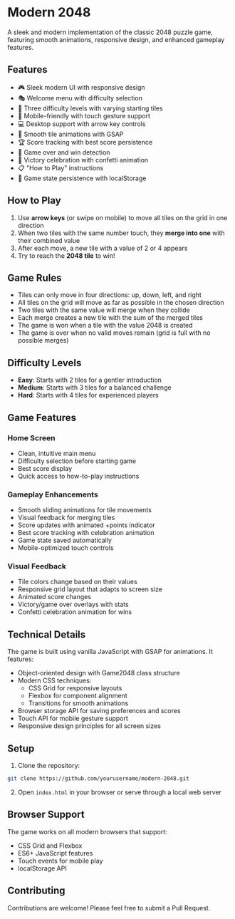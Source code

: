 # Modern 2048

A sleek and modern implementation of the classic 2048 puzzle game, featuring smooth animations, responsive design, and enhanced gameplay features.

## Features

- 🎮 Sleek modern UI with responsive design
- 🎭 Welcome menu with difficulty selection
- 🔢 Three difficulty levels with varying starting tiles
- 📱 Mobile-friendly with touch gesture support
- 💻 Desktop support with arrow key controls
- 🌊 Smooth tile animations with GSAP
- 🏆 Score tracking with best score persistence
- 🎯 Game over and win detection
- 🎉 Victory celebration with confetti animation
- 📋 "How to Play" instructions
- 💾 Game state persistence with localStorage

## How to Play

1. Use **arrow keys** (or swipe on mobile) to move all tiles on the grid in one direction
2. When two tiles with the same number touch, they **merge into one** with their combined value
3. After each move, a new tile with a value of 2 or 4 appears
4. Try to reach the **2048 tile** to win!

## Game Rules

- Tiles can only move in four directions: up, down, left, and right
- All tiles on the grid will move as far as possible in the chosen direction
- Two tiles with the same value will merge when they collide
- Each merge creates a new tile with the sum of the merged tiles
- The game is won when a tile with the value 2048 is created
- The game is over when no valid moves remain (grid is full with no possible merges)

## Difficulty Levels

- **Easy**: Starts with 2 tiles for a gentler introduction
- **Medium**: Starts with 3 tiles for a balanced challenge
- **Hard**: Starts with 4 tiles for experienced players

## Game Features

### Home Screen
- Clean, intuitive main menu
- Difficulty selection before starting game
- Best score display
- Quick access to how-to-play instructions

### Gameplay Enhancements
- Smooth sliding animations for tile movements
- Visual feedback for merging tiles
- Score updates with animated +points indicator
- Best score tracking with celebration animation
- Game state saved automatically
- Mobile-optimized touch controls

### Visual Feedback
- Tile colors change based on their values
- Responsive grid layout that adapts to screen size
- Animated score changes
- Victory/game over overlays with stats
- Confetti celebration animation for wins

## Technical Details

The game is built using vanilla JavaScript with GSAP for animations. It features:

- Object-oriented design with Game2048 class structure
- Modern CSS techniques:
  - CSS Grid for responsive layouts
  - Flexbox for component alignment
  - Transitions for smooth animations
- Browser storage API for saving preferences and scores
- Touch API for mobile gesture support
- Responsive design principles for all screen sizes

## Setup

1. Clone the repository:
```bash
git clone https://github.com/yourusername/modern-2048.git
```

2. Open `index.html` in your browser or serve through a local web server

## Browser Support

The game works on all modern browsers that support:
- CSS Grid and Flexbox
- ES6+ JavaScript features
- Touch events for mobile play
- localStorage API

## Contributing

Contributions are welcome! Please feel free to submit a Pull Request.